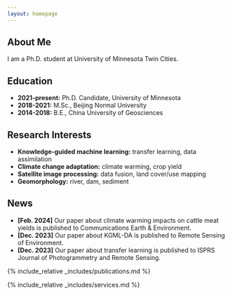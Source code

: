 ```yaml
---
layout: homepage
---
```


## About Me

I am a Ph.D. student at University of Minnesota Twin Cities.

## Education

- **2021-present:** Ph.D. Candidate, University of Minnesota
- **2018-2021:** M.Sc., Beijing Normal University
- **2014-2018:** B.E., China University of Geosciences

## Research Interests

- **Knowledge-guided machine learning:** transfer learning, data assimilation
- **Climate change adaptation:** climate warming, crop yield
- **Satellite image processing:** data fusion, land cover/use mapping
- **Geomorphology:** river, dam, sediment

## News

- **[Feb. 2024]** Our paper about climate warming impacts on cattle meat yields is published to Communications Earth & Environment.
- **[Dec. 2023]** Our paper about KGML-DA is published to Remote Sensing of Environment.
- **[Dec. 2023]** Our paper about transfer learning is published to ISPRS Journal of Photogrammetry and Remote Sensing.

{% include_relative _includes/publications.md %}

{% include_relative _includes/services.md %}
